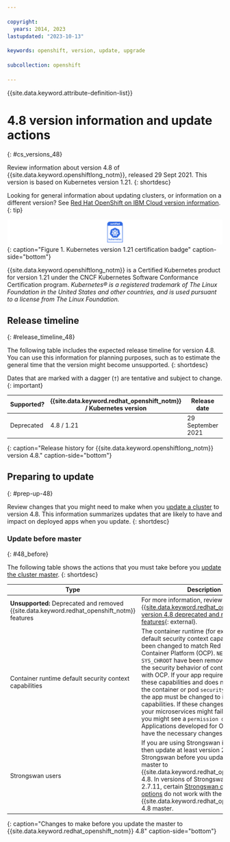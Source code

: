 ```yaml
---

copyright:
  years: 2014, 2023
lastupdated: "2023-10-13"

keywords: openshift, version, update, upgrade

subcollection: openshift

---
```


{{site.data.keyword.attribute-definition-list}}





# 4.8 version information and update actions
{: #cs_versions_48}

Review information about version 4.8 of {{site.data.keyword.openshiftlong_notm}}, released 29 Sept 2021. This version is based on Kubernetes version 1.21. 
{: shortdesc}

Looking for general information about updating clusters, or information on a different version? See [Red Hat OpenShift on IBM Cloud version information](/docs/openshift?topic=openshift-openshift_versions).
{: tip}

![This badge indicates Kubernetes version 1.21 certification for {{site.data.keyword.openshiftlong_notm}}](images/certified-kubernetes-color.svg){: caption="Figure 1. Kubernetes version 1.21 certification badge" caption-side="bottom"}

{{site.data.keyword.openshiftlong_notm}} is a Certified Kubernetes product for version 1.21 under the CNCF Kubernetes Software Conformance Certification program. _Kubernetes® is a registered trademark of The Linux Foundation in the United States and other countries, and is used pursuant to a license from The Linux Foundation._

## Release timeline 
{: #release_timeline_48}

The following table includes the expected release timeline for version 4.8. You can use this information for planning purposes, such as to estimate the general time that the version might become unsupported. 
{: shortdesc}

Dates that are marked with a dagger (`†`) are tentative and subject to change.
{: important}

| Supported? | {{site.data.keyword.redhat_openshift_notm}} / Kubernetes version | Release date | Unsupported date |
| --- | --- | --- | --- |
| Deprecated | 4.8 / 1.21 | 29 September 2021 | 27 April 2023`†` |
{: caption="Release history for {{site.data.keyword.openshiftlong_notm}} version 4.8." caption-side="bottom"}


## Preparing to update
{: #prep-up-48}

Review changes that you might need to make when you [update a cluster](/docs/openshift?topic=openshift-update) to version 4.8. This information summarizes updates that are likely to have and impact on deployed apps when you update.
{: shortdesc}

### Update before master
{: #48_before}

The following table shows the actions that you must take before you [update the cluster master](/docs/openshift?topic=openshift-update#master).
{: shortdesc}

| Type | Description |
| ---- | ----------- |
| **Unsupported:** Deprecated and removed {{site.data.keyword.redhat_openshift_notm}} features | For more information, review [{{site.data.keyword.redhat_openshift_notm}} version 4.8 deprecated and removed features](https://docs.openshift.com/container-platform/4.8/release_notes/ocp-4-8-release-notes.html#ocp-4-8-deprecated-removed-features){: external}. |
| Container runtime default security context capabilities | The container runtime (for example, CRI-O) default security context capabilities have been changed to match Red Hat OpenShift Container Platform (OCP). `NET_RAW` and `SYS_CHROOT` have been removed. This brings the security behavior of containers in line with OCP. If your app requires either of these capabilities and does not list them in the container or pod `securityContext`, then the app must be changed to include these capabilities. If these changes are not made, your microservices might fail to start and you might see a `permission denied` error. Applications developed for OCP already have the necessary changes.  |
| Strongswan users | If you are using Strongswan in your cluster, then update at least version 2.7.11 of Strongswan before you update your cluster master to {{site.data.keyword.redhat_openshift_notm}} 4.8. In versions of Strongswan earlier than 2.7.11, certain [Strongswan configuration options](/docs/openshift?topic=openshift-vpn#vpn-setup) do not work with the {{site.data.keyword.redhat_openshift_notm}} 4.8 master. |
{: caption="Changes to make before you update the master to {{site.data.keyword.redhat_openshift_notm}} 4.8" caption-side="bottom"}



